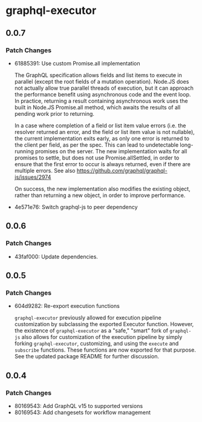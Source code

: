 # graphql-executor

## 0.0.7

### Patch Changes

- 61885391: Use custom Promise.all implementation

  The GraphQL specification allows fields and list items to execute in parallel (except the root fields of a mutation operation). Node.JS does not actually allow true parallel threads of execution, but it can approach the performance benefit using asynchronous code and the event loop. In practice, returning a result containing asynchronous work uses the built in Node.JS Promise.all method, which awaits the results of all pending work prior to returning.

  In a case where completion of a field or list item value errors (i.e. the resolver returned an error, and the field or list item value is not nullable), the current implementation exits early, as only one error is returned to the client per field, as per the spec. This can lead to undetectable long-running promises on the server. The new implementation waits for all promises to settle, but does not use Promise.allSettled, in order to ensure that the first error to occur is always returned, even if there are multiple errors. See also https://github.com/graphql/graphql-js/issues/2974

  On success, the new implementation also modifies the existing object, rather than returning a new object, in order to improve performance.

- 4e571e76: Switch graphql-js to peer dependency

## 0.0.6

### Patch Changes

- 43faf000: Update dependencies.

## 0.0.5

### Patch Changes

- 604d9282: Re-export execution functions

  `graphql-executor` previously allowed for execution pipeline customization by subclassing the exported Executor function. However, the existence of `graphql-executor` as a "safe," "smart" fork of `graphql-js` also allows for customization of the execution pipeline by simply forking `graphql-executor`, customizing, and using the `execute` and `subscribe` functions. These functions are now exported for that purpose. See the updated package README for further discussion.

## 0.0.4

### Patch Changes

- 80169543: Add GraphQL v15 to supported versions
- 80169543: Add changesets for workflow management
